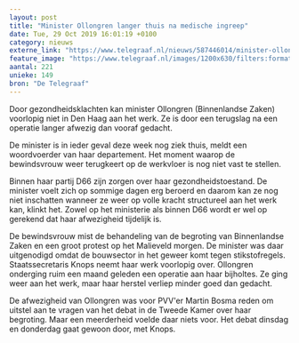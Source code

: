 ```yaml
---
layout: post
title: "Minister Ollongren langer thuis na medische ingreep"
date: Tue, 29 Oct 2019 16:01:19 +0100
category: nieuws
externe_link: "https://www.telegraaf.nl/nieuws/587446014/minister-ollongren-langer-thuis-na-medische-ingreep"
feature_image: "https://www.telegraaf.nl/images/1200x630/filters:format(jpeg):quality(80)/cdn-kiosk-api.telegraaf.nl/5d6cba10-fa5d-11e9-bc95-02d1dbdc35d1.jpg"
aantal: 221
unieke: 149
bron: "De Telegraaf"
---
```


<p class="intro">Door gezondheidsklachten kan minister Ollongren (Binnenlandse Zaken) voorlopig niet in Den Haag aan het werk. Ze is door een terugslag na een operatie langer afwezig dan vooraf gedacht.</p> <p>De minister is in ieder geval deze week nog ziek thuis, meldt een woordvoerder van haar departement. Het moment waarop de bewindsvrouw weer terugkeert op de werkvloer is nog niet vast te stellen.</p><p>Binnen haar partij D66 zijn zorgen over haar gezondheidstoestand. De minister voelt zich op sommige dagen erg beroerd en daarom kan ze nog niet inschatten wanneer ze weer op volle kracht structureel aan het werk kan, klinkt het. Zowel op het ministerie als binnen D66 wordt er wel op gerekend dat haar afwezigheid tijdelijk is.</p><p>De bewindsvrouw mist de behandeling van de begroting van Binnenlandse Zaken en een groot protest op het Malieveld morgen. De minister was daar uitgenodigd omdat de bouwsector in het geweer komt tegen stikstofregels. Staatssecretaris Knops neemt haar werk voorlopig over. Ollongren onderging ruim een maand geleden een operatie aan haar bijholtes. Ze ging weer aan het werk, maar haar herstel verliep minder goed dan gedacht.</p><p>De afwezigheid van Ollongren was voor PVV'er Martin Bosma reden om uitstel aan te vragen van het debat in de Tweede Kamer over haar begroting. Maar een meerderheid voelde daar niets voor. Het debat dinsdag en donderdag gaat gewoon door, met Knops.</p>
